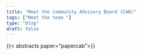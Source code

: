 ```yaml
---
title: "Meet the Community Advisory Board (CAB)"
tags: ["Meet the team "]
type: "blog"
draft: false
---
```


{{< abstracts paper="papercab">}}


